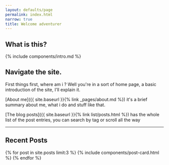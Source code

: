 ```yaml
---
layout: defaults/page
permalink: index.html
narrow: true
title: Welcome adventurer
---
```

## What is this?

{% include components/intro.md %}

## Navigate the site.

First things first, where am i ?
Well you're in a sort of home page, a basic introduction of the site, I'll explain it.

[About me]({{ site.baseurl }}{% link _pages/about.md %}) it's a brief summary about me, what i do and stuff like that.

[The blog posts]({{ site.baseurl }}{% link list/posts.html %}) has the whole list of the post entries, you can search by tag or scroll all the way

<hr />

## Recent Posts
{% for post in site.posts limit:3 %}
{% include components/post-card.html %}
{% endfor %}


